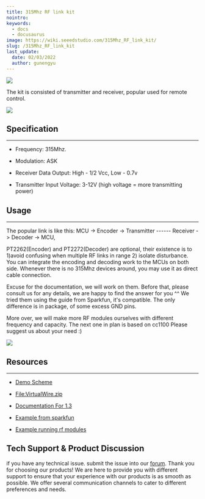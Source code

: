 ```yaml
---
title: 315Mhz RF link kit
nointro:
keywords:
  - docs
  - docusaurus
image: https://wiki.seeedstudio.com/315Mhz_RF_link_kit/
slug: /315Mhz_RF_link_kit
last_update:
  date: 02/03/2022
  author: gunengyu
---
```

![](http://bz.seeedstudio.com/depot/images/product/3151.jpg)

The kit is consisted of transmitter and receiver, popular used for remote control.

[![](https://files.seeedstudio.com/wiki/Seeed-WiKi/docs/images/300px-Get_One_Now_Banner-ragular.png)](https://www.seeedstudio.com/315mhz-rf-link-kit-p-76.html)

##   Specification
---
*   Frequency: 315Mhz.

*   Modulation: ASK

*   Receiver Data Output: High - 1/2 Vcc, Low - 0.7v

*   Transmitter Input Voltage: 3-12V (high voltage = more transmitting power)

##   Usage
---
The popular link is like this: MCU -&gt; Encoder -&gt; Transmitter ------ Receiver -&gt; Decoder -&gt; MCU,

PT2262(Encoder) and PT2272(Decoder) are optional, their existence is to 1)avoid confusing when multiple RF links in range 2) isolate disturbance. You can integrate the encoding and decoding work to the MCUs on both side. Whenever there is no 315Mhz devices around, you may use it as direct cable connection.

Excuse for the documentation, we will work on them. Before that, please consult us for any details, we are happy to find the answer for you ^^ We tried them using the guide from Sparkfun, it's compatible. The only difference is in package, of some excess GND pins.

More over, we will make more RF modules ourselves with different frequency and capacity. The next one in plan is based on cc1100 Please suggest us about your need :)

![](https://files.seeedstudio.com/wiki/315Mhz_RF_link_kit/img/315433RF.jpg)

##   Resources
---
*   [Demo Scheme](https://www.seeedstudio.com/depot/datasheet/315MRFlink.pdf)

*   [File:VirtualWire.zip](https://files.seeedstudio.com/wiki/315Mhz_RF_link_kit/res/VirtualWire.zip "File:VirtualWire.zip")

*   [Documentation For 1.3](https://www.seeedstudio.com/depot/images/product/VirtualWire.pdf)

*   [Example from sparkfun](http://www.sparkfun.com/datasheets/RF/KLP_Walkthrough.pdf)

*   [Example running rf modules](http://winavr.scienceprog.com/example-avr-projects/running-tx433-and-rx433-rf-modules-with-avr-microcontrollers.html)

## Tech Support & Product Discussion
 if you have any technical issue.  submit the issue into our [forum](http://forum.seeedstudio.com/). 
Thank you for choosing our products! We are here to provide you with different support to ensure that your experience with our products is as smooth as possible. We offer several communication channels to cater to different preferences and needs.

<div class="button_tech_support_container">
<a href="https://forum.seeedstudio.com/" class="button_forum"></a> 
<a href="https://www.seeedstudio.com/contacts" class="button_email"></a>
</div>

<div class="button_tech_support_container">
<a href="https://discord.gg/eWkprNDMU7" class="button_discord"></a> 
<a href="https://github.com/Seeed-Studio/wiki-documents/discussions/69" class="button_discussion"></a>
</div>
